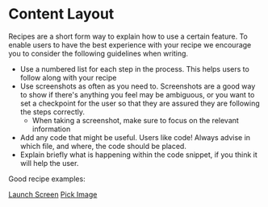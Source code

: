 Content Layout 
==============

Recipes are a short form way to explain how to use a certain feature. To enable users to have the best experience with your recipe we encourage you to consider the following guidelines  when writing.

* Use a numbered list for each step in the process. This helps users to follow along with your recipe 
* Use screenshots as often as you need to. Screenshots are a good way to show if there's anything you feel may be ambiguous, or you want to set a checkpoint for the user so that they are assured they are following the steps correctly. 
    * When taking a screenshot, make sure to focus on the relevant information 
* Add any code that might be useful. Users like code! Always advise in which file, and where, the code should be placed. 
* Explain briefly what is happening within the code snippet, if you think it will help the user.

Good recipe examples: 

[Launch Screen](https://developer.xamarin.com/recipes/ios/general/templates/launchscreen-xib/)
[Pick Image](https://developer.xamarin.com/recipes/android/other_ux/pick_image/)